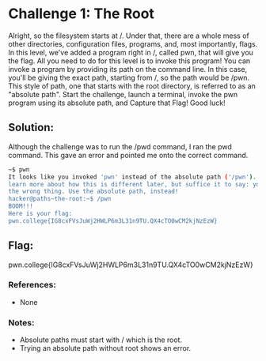# Challenge 1: The Root
Alright, so the filesystem starts at /. Under that, there are a whole mess of other directories, configuration files, programs, and, most importantly, flags. In this level, we've added a program right in /, called pwn, that will give you the flag. All you need to do for this level is to invoke this program!
You can invoke a program by providing its path on the command line. In this case, you'll be giving the exact path, starting from /, so the path would be /pwn. This style of path, one that starts with the root directory, is referred to as an "absolute path".
Start the challenge, launch a terminal, invoke the pwn program using its absolute path, and Capture that Flag! Good luck!

## Solution: 
Although the challenge was to run the /pwd command, I ran the pwd command. 
This gave an error and pointed me onto the correct command.

```sh
~$ pwn
It looks like you invoked 'pwn' instead of the absolute path ('/pwn'). You'll 
learn more about how this is different later, but suffice it to say: you ran 
the wrong thing. Use the absolute path, instead!
hacker@paths~the-root:~$ /pwn
BOOM!!!
Here is your flag:
pwn.college{IG8cxFVsJuWj2HWLP6m3L31n9TU.QX4cTO0wCM2kjNzEzW}
```

## Flag:
pwn.college{IG8cxFVsJuWj2HWLP6m3L31n9TU.QX4cTO0wCM2kjNzEzW}

### References:
- None

### Notes:
- Absolute paths must start with / which is the root.
- Trying an absolute path without root shows an error.
